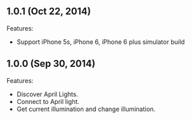 
## 1.0.1 (Oct 22, 2014)

Features:

*  Support iPhone 5s, iPhone 6, iPhone 6 plus simulator build
 
## 1.0.0 (Sep 30, 2014)

Features:

*  Discover April Lights.
*  Connect to April light.
*  Get current illumination and change illumination.